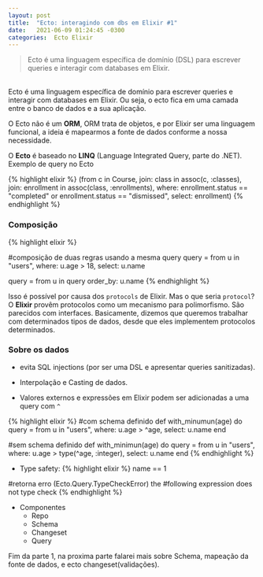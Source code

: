 ```yaml
---
layout: post
title:  "Ecto: interagindo com dbs em Elixir #1"
date:   2021-06-09 01:24:45 -0300
categories:  Ecto Elixir
---
```


> Ecto é uma linguagem específica de domínio (DSL) para escrever queries e interagir com databases em Elixir.

<br/>
Ecto é uma linguagem específica de domínio para escrever queries e interagir com databases em Elixir. Ou seja, o ecto fica em uma camada entre o banco de dados e a sua aplicação. <br/>

O Ecto não é um <strong>ORM</strong>, ORM trata de objetos, e por Elixir ser uma linguagem funcional, a ideia é mapearmos a fonte de dados conforme a nossa necessidade.<br/>

O <strong>Ecto</strong> é baseado no <strong>LINQ</strong> (Language Integrated Query, parte do .NET). Exemplo de query no Ecto

{% highlight elixir %}
(from c in Course,
    join: class in assoc(c, :classes),
    join: enrollment in assoc(class, :enrollments),
    where: enrollment.status == "completed" or enrollment.status == "dismissed",
    select: enrollment)
{% endhighlight %} <br/> 

### Composição
{% highlight elixir %}

#composição de duas regras usando a mesma query
query = from u in "users",
        where: u.age > 18,
        select: u.name

query = from u in query
        order_by: u.name
{% endhighlight %} <br/> 

Isso é possível por causa dos `protocols` de Elixir. Mas o que seria `protocol`?  O <strong>Elixir</strong> provêm protocolos como um mecanismo para polimorfismo. São parecidos com interfaces. Basicamente, dizemos que queremos trabalhar com determinados tipos de dados, desde que eles implementem protocolos determinados.

### Sobre os dados

- evita SQL injections (por ser uma DSL e apresentar queries sanitizadas).

- Interpolação e Casting de dados.

- Valores externos e expressões em Elixir podem ser adicionadas a uma query com `^`

{% highlight elixir %}
#com schema definido
def with_minumun(age) do
    query = from u in "users",
            where: u.age > ^age,
            select: u.name
end           

#sem schema definido
def with_minimun(age) do
    query = from u in "users",
    where: u.age > type(^age, :integer),
    select: u.name
end
{% endhighlight %} <br/> 

- Type safety: 
{% highlight elixir %}
name == 1

#retorna erro (Ecto.Query.TypeCheckError) the 
#following expression does not type check
{% endhighlight %} <br/> 

- Componentes
    - Repo
    - Schema
    - Changeset
    - Query

Fim da parte 1, na proxima parte falarei mais sobre Schema, mapeação da fonte de dados, e ecto changeset(validações).